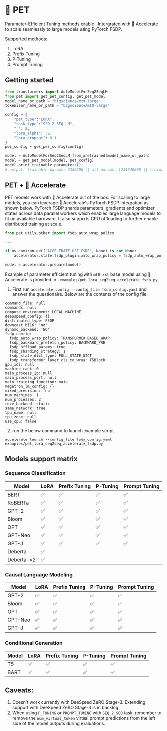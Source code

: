 # 🤗 PET
Parameter-Efficient Tuning methods enable . Intergrated with 🤗 Accelerate to scale seamlessly to large models using PyTorch FSDP. 

Supported methods:

1. LoRA
2. Prefix Tuning
3. P-Tuning
4. Prompt Tuning 

## Getting started

```python
from transformers import AutoModelForSeq2SeqLM
from pet import get_pet_config, get_pet_model
model_name_or_path = "bigscience/mt0-large"
tokenizer_name_or_path = "bigscience/mt0-large"

config = {
    "pet_type":"LORA",
    "task_type":"SEQ_2_SEQ_LM",
    "r": 8,
    "lora_alpha": 32,
    "lora_dropout": 0.1
}
pet_config = get_pet_config(config)

model = AutoModelForSeq2SeqLM.from_pretrained(model_name_or_path)
model = get_pet_model(model, pet_config)
model.print_trainable_parameters()
# output: trainable params: 2359296 || all params: 1231940608 || trainable%: 0.19151053100118282
```

## PET + 🤗 Accelerate

PET models work with 🤗 Accelerate out of the box. 
For scaling to large models, you can leverage 🤗 Accelerate's PyTorch FSDP integration as shown below.
PyTorch FSDP shards parameters, gradients and optimizer states across data parallel workers which enables
large language models to fit on available hardware. 
It also supports CPU offloading to further enable distributed training at scale. 

```python
from pet.utils.other import fsdp_auto_wrap_policy

...

if os.environ.get("ACCELERATE_USE_FSDP", None) is not None:
    accelerator.state.fsdp_plugin.auto_wrap_policy = fsdp_auto_wrap_policy(model)

model = accelerator.prepare(model)
```

Example of parameter efficient tuning with `mt0-xxl` base model using 🤗 Accelerate is provided in `~examples/pet_lora_seq2seq_accelerate_fsdp.py`. 
1. First run `accelerate config --config_file fsdp_config.yaml` and answer the questionaire. 
Below are the contents of the config file.
```
command_file: null
commands: null
compute_environment: LOCAL_MACHINE
deepspeed_config: {}
distributed_type: FSDP
downcast_bf16: 'no'
dynamo_backend: 'NO'
fsdp_config:
  fsdp_auto_wrap_policy: TRANSFORMER_BASED_WRAP
  fsdp_backward_prefetch_policy: BACKWARD_PRE
  fsdp_offload_params: true
  fsdp_sharding_strategy: 1
  fsdp_state_dict_type: FULL_STATE_DICT
  fsdp_transformer_layer_cls_to_wrap: T5Block
gpu_ids: null
machine_rank: 0
main_process_ip: null
main_process_port: null
main_training_function: main
megatron_lm_config: {}
mixed_precision: 'no'
num_machines: 1
num_processes: 2
rdzv_backend: static
same_network: true
tpu_name: null
tpu_zone: null
use_cpu: false
```
2. run the below command to launch example script
```
accelerate launch --config_file fsdp_config.yaml examples/pet_lora_seq2seq_accelerate_fsdp.py
```


## Models support matrix

### Sequence Classification
|   Model         | LoRA | Prefix Tuning  | P-Tuning | Prompt Tuning  | 
| --------- | ---- | ---- | ---- | ----  |
| BERT           | ✅  | ✅  | ✅  | ✅  |  
| RoBERTa        | ✅  | ✅  | ✅  | ✅  |
| GPT-2          | ✅  | ✅  | ✅  | ✅  | 
| Bloom          | ✅  | ✅  | ✅  | ✅  |   
| OPT            | ✅  | ✅  | ✅  | ✅  |
| GPT-Neo        | ✅  | ✅  | ✅  | ✅  |
| GPT-J          | ✅  | ✅  | ✅  | ✅  |
| Deberta        | ✅  |     |     |     | 
| Deberta-v2     | ✅  |     |     |     |

### Causal Language Modeling
|   Model         | LoRA | Prefix Tuning  | P-Tuning | Prompt Tuning  |
| --------- | ---- | ---- | ---- | ----  |
| GPT-2          | ✅  | ✅  | ✅  | ✅  |
| Bloom          | ✅  | ✅  | ✅  | ✅  |
| OPT            | ✅  | ✅  | ✅  | ✅  |
| GPT-Neo        | ✅  | ✅  | ✅  | ✅  |
| GPT-J          | ✅  | ✅  | ✅  | ✅  |

### Conditional Generation
|   Model         | LoRA | Prefix Tuning  | P-Tuning | Prompt Tuning  | 
| --------- | ---- | ---- | ---- | ---- |
| T5        | ✅   | ✅   | ✅   | ✅   |
| BART      | ✅   | ✅   | ✅   | ✅   |


## Caveats:
1. Doesn't work currently with DeeSpeed ZeRO Stage-3. Extending support with DeeSpeed ZeRO Stage-3 is in backlog.
2. When using `P_TUNING` or `PROMPT_TUNING` with `SEQ_2_SEQ` task, remember to remove the `num_virtual_token` virtual prompt predictions from the left side of the model outputs during evaluations. 




